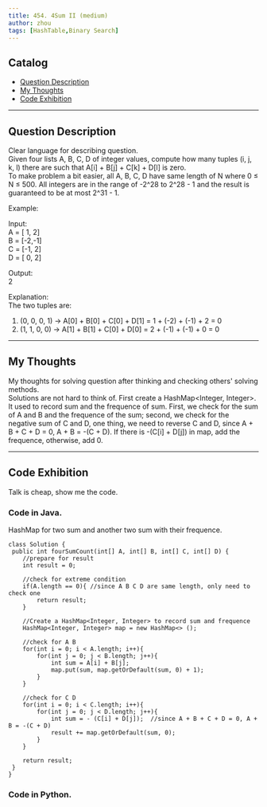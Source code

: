 ```yaml
---
title: 454. 4Sum II (medium)                  
author: zhou      
tags: [HashTable,Binary Search]          
---
```


       

## Catalog  
+ [Question Description](#partI)
+ [My Thoughts](#partII)
+ [Code Exhibition](#partIII)

----------------------------------

## Question Description
Clear language for describing question.    
Given four lists A, B, C, D of integer values, compute how many tuples (i, j, k, l) there are such that A[i] + B[j] + C[k] + D[l] is zero.       
To make problem a bit easier, all A, B, C, D have same length of N where 0 ≤ N ≤ 500. All integers are in the range of -2^28 to 2^28 - 1 and the result is guaranteed to be at most 2^31 - 1.        

Example:    

Input:   
A = [ 1, 2]   
B = [-2,-1]   
C = [-1, 2]   
D = [ 0, 2]   

Output:   
2   

Explanation:   
The two tuples are:    
1. (0, 0, 0, 1) -> A[0] + B[0] + C[0] + D[1] = 1 + (-2) + (-1) + 2 = 0   
2. (1, 1, 0, 0) -> A[1] + B[1] + C[0] + D[0] = 2 + (-1) + (-1) + 0 = 0    


----------------------------------

## My Thoughts
My thoughts for solving question after thinking and checking others' solving methods.        
Solutions are not hard to think of. First create a HashMap<Integer, Integer>. It used to record sum and the frequence of sum. First, we check for the sum of A and B and the frequence of the sum; second, we check for the negative sum of C and D, one thing, we need to reverse C and D, since A + B + C + D = 0, A + B = -(C + D). If there is -(C[i] + D[j]) in map, add the frequence, otherwise, add 0.    





----------------------------------

## Code Exhibition
Talk is cheap, show me the code.    
### Code in Java.     
HashMap for two sum and another two sum with their frequence.    

    class Solution {
     public int fourSumCount(int[] A, int[] B, int[] C, int[] D) {
        //prepare for result
        int result = 0;
        
        //check for extreme condition
        if(A.length == 0){ //since A B C D are same length, only need to check one
            return result;
        }
        
        //Create a HashMap<Integer, Integer> to record sum and frequence
        HashMap<Integer, Integer> map = new HashMap<> ();
        
        //check for A B
        for(int i = 0; i < A.length; i++){
            for(int j = 0; j < B.length; j++){
                int sum = A[i] + B[j];
                map.put(sum, map.getOrDefault(sum, 0) + 1);
            }
        }
        
        //check for C D
        for(int i = 0; i < C.length; i++){
            for(int j = 0; j < D.length; j++){
                int sum = - (C[i] + D[j]);  //since A + B + C + D = 0, A + B = -(C + D)
                result += map.getOrDefault(sum, 0);
            }
        }
        
        return result;
     }
    }


### Code in Python.   





